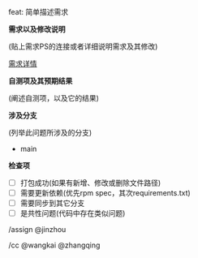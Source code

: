 feat: 简单描述需求

**需求以及修改说明**

(贴上需求PS的连接或者详细说明需求及其修改)

[需求详情](https://gitlab.yunshan.net/NSP/dcn/network-orchestration/-/issues/363)


**自测项及其预期结果**

(阐述自测项，以及它的结果)

**涉及分支**

(列举此问题所涉及的分支)

* main

**检查项**

- [ ] 打包成功(如果有新增、修改或删除文件路径)
- [ ] 需要更新依赖(优先rpm spec，其次requirements.txt)
- [ ] 需要同步到其它分支
- [ ] 是共性问题(代码中存在类似问题)

/assign @jinzhou

/cc @wangkai @zhangqing
